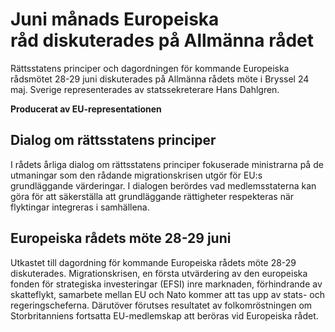 # Juni månads Europeiska råd diskuterades på Allmänna rådet

Rättsstatens principer och dagordningen för kommande Europeiska rådsmötet 28\-29 juni diskuterades på Allmänna rådets möte i Bryssel 24 maj. Sverige representerades av statssekreterare Hans Dahlgren.


**Producerat av EU\-representationen**

## Dialog om rättsstatens principer

I rådets årliga dialog om rättsstatens principer fokuserade ministrarna på de utmaningar som den rådande migrationskrisen utgör för EU:s grundläggande värderingar. I dialogen berördes vad medlemsstaterna kan göra för att säkerställa att grundläggande rättigheter respekteras när flyktingar integreras i samhällena.

## Europeiska rådets möte 28\-29 juni

Utkastet till dagordning för kommande Europeiska rådets möte 28\-29 diskuterades. Migrationskrisen, en första utvärdering av den europeiska fonden för strategiska investeringar (EFSI) inre marknaden, förhindrande av skatteflykt, samarbete mellan EU och Nato kommer att tas upp av stats\- och regeringscheferna. Därutöver förutses resultatet av folkomröstningen om Storbritanniens fortsatta EU\-medlemskap att beröras vid Europeiska rådet.
